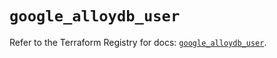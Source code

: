 # `google_alloydb_user`

Refer to the Terraform Registry for docs: [`google_alloydb_user`](https://registry.terraform.io/providers/hashicorp/google/5.39.0/docs/resources/alloydb_user).
